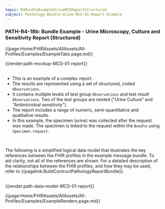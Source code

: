 ```yaml
---
topic: R4BundleExampleUrineMCSReportStructured
subject: Pathology-Bundle-Urine-MCS-01-Report-Example
---
```

### PATH-R4-18b: Bundle Example - Urine Microscopy, Culture and Sensitivity Report (Structured)

{{page:Home/FHIRAssets/AllAssets/All-Profiles/Examples/ExampleTabs.page.md}}
    
<div id="Example" role="tabpanel" class="tabcontent"  style="display:block"> 
{{render:path-mockup-MCS-01-report}}
</div>
<div id="Notes" role="tabpanel" class="tabcontent">
    <br>
    <ul>
        <li>This is an example of a complex report.</li>
        <li>The results are represented using a set of structured, coded  <code>Observations</code>.</li>
        <li>It contains multiple levels of test group <code>Observations</code> and test result <code>Observations</code>. Two of the test groups are nested ("Urine Culture" and "Antimicrobial sensitivity").</li>
        <li>The report includes a range of numeric, semi-quantitative and qualitative results.</li>
        <li>In this example, the specimen (urine) was collected after the request was made. The specimen is linked to the request within the <code>Bundle</code> using <code>Specimen.request</code>.</li>
    </ul>
</div>
<div id="DataModel" role="tabpanel" class="tabcontent">
    <br>
    <p>The following is a simplified logical data model that illustrates the key references between the FHIR profiles in the example message bundle. To aid clarity, not all of the references are shown. For a detailed description of the relationships between the FHIR profiles, and how they may be used, refer to {{pagelink:BuildContructPathologyReportBundle}}.</p>
    <br>
    {{render:path-data-model-MCS-01-report}}
</div>

{{page:Home/FHIRAssets/AllAssets/All-Profiles/Examples/ExampleRenders.page.md}}